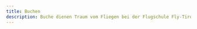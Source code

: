 ```yaml
---
title: Buchen
description: Buche dienen Traum vom Fliegen bei der Flugschule Fly-Tirol.com
---
```


